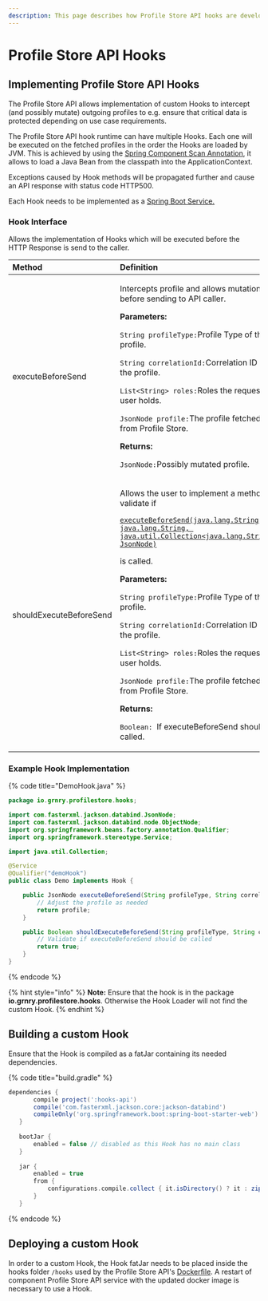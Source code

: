 ```yaml
---
description: This page describes how Profile Store API hooks are developed and deployed.
---
```


# Profile Store API Hooks

## Implementing Profile Store API Hooks

The Profile Store API allows implementation of custom Hooks to intercept \(and possibly mutate\) outgoing profiles to e.g. ensure that critical data is protected depending on use case requirements.

The Profile Store API hook runtime can have multiple Hooks. Each one will be executed on the fetched profiles in the order the Hooks are loaded by JVM. This is achieved by using the [Spring Component Scan Annotation](https://docs.spring.io/spring/docs/current/javadoc-api/org/springframework/context/annotation/ComponentScan.html), it allows to load a Java Bean from the classpath into the ApplicationContext.

Exceptions caused by Hook methods will be propagated further and cause an API response with status code HTTP500.

Each Hook needs to be implemented as a [Spring Boot Service.](https://www.tutorialspoint.com/spring_boot/spring_boot_service_components.htm)

### **Hook Interface**

Allows the implementation of Hooks which will be executed before the HTTP Response is send to the caller.

<table>
  <thead>
    <tr>
      <th style="text-align:left">Method</th>
      <th style="text-align:left">Definition</th>
    </tr>
  </thead>
  <tbody>
    <tr>
      <td style="text-align:left">executeBeforeSend</td>
      <td style="text-align:left">
        <p>Intercepts profile and allows mutation before sending to API caller.</p>
        <p></p>
        <p><b>Parameters:</b>
        </p>
        <p><code>String profileType:</code>Profile Type of the profile.</p>
        <p><code>String correlationId:</code>Correlation ID of the profile.</p>
        <p><code>List&lt;String&gt; roles:</code>Roles the requesting user holds.</p>
        <p><code>JsonNode profile:</code>The profile fetched from Profile Store.</p>
        <p><b>Returns:</b>
        </p>
        <p><em> </em><code>JsonNode:</code>Possibly mutated profile.</p>
      </td>
    </tr>
    <tr>
      <td style="text-align:left">shouldExecuteBeforeSend</td>
      <td style="text-align:left">
        <p>Allows the user to implement a method to validate if</p>
        <p><a href="../../../../io/grnry/profilestore/hooks/Hook.html#executeBeforeSend-java.lang.String-java.lang.String-java.util.Collection-JsonNode-"><code>executeBeforeSend(java.lang.String, java.lang.String, java.util.Collection&lt;java.lang.String&gt;, JsonNode)</code></a> 
        </p>
        <p>is called.</p>
        <p></p>
        <p><b>Parameters:</b>
        </p>
        <p><code>String profileType:</code>Profile Type of the profile.</p>
        <p><code>String correlationId:</code>Correlation ID of the profile.</p>
        <p><code>List&lt;String&gt; roles:</code>Roles the requesting user holds.</p>
        <p><code>JsonNode profile:</code>The profile fetched from Profile Store.</p>
        <p><b>Returns:</b>
        </p>
        <p><code>Boolean: </code>If executeBeforeSend should be called.</p>
      </td>
    </tr>
  </tbody>
</table>

### **Example Hook Implementation**

{% code title="DemoHook.java" %}
```java
package io.grnry.profilestore.hooks;

import com.fasterxml.jackson.databind.JsonNode;
import com.fasterxml.jackson.databind.node.ObjectNode;
import org.springframework.beans.factory.annotation.Qualifier;
import org.springframework.stereotype.Service;

import java.util.Collection;

@Service
@Qualifier("demoHook")
public class Demo implements Hook {

    public JsonNode executeBeforeSend(String profileType, String correlationId, Collection<String> roles, JsonNode profile) {
        // Adjust the profile as needed
        return profile;
    }

    public Boolean shouldExecuteBeforeSend(String profileType, String correlationId, Collection<String> roles, JsonNode profile) {
        // Validate if executeBeforeSend should be called
        return true;
    }
}
```
{% endcode %}

{% hint style="info" %}
**Note:** Ensure that the hook is in the package **io.grnry.profilestore.hooks**. Otherwise the Hook Loader will not find the custom Hook.
{% endhint %}

## **Building a custom Hook**

Ensure that the Hook is compiled as a fatJar containing its needed dependencies. 

{% code title="build.gradle" %}
```groovy
dependencies {
       compile project(':hooks-api')
       compile('com.fasterxml.jackson.core:jackson-databind')
       compileOnly('org.springframework.boot:spring-boot-starter-web') 
   }
   
   bootJar {
       enabled = false // disabled as this Hook has no main class
   }
   
   jar {
       enabled = true
       from {
           configurations.compile.collect { it.isDirectory() ? it : zipTree(it) }
       }
   }
```
{% endcode %}

## Deploying a custom Hook

In order to a custom Hook, the Hook fatJar needs to be placed inside the hooks folder `/hooks` used by the Profile Store API's [Dockerfile](https://gitlab.alvary.io/grnry/profilestore-api/blob/master/Dockerfile#L22). A restart of component Profile Store API service with the updated docker image is necessary to use a Hook.

